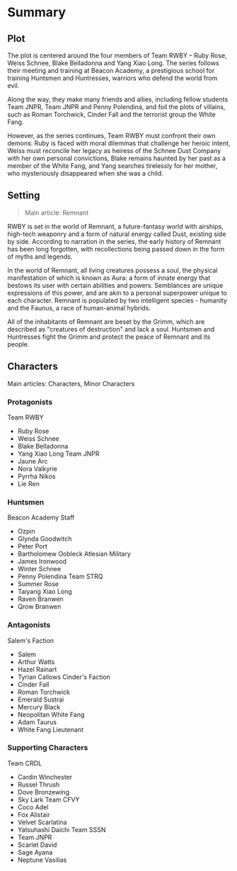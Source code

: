 # Summary
## Plot
The plot is centered around the four members of Team RWBY – Ruby Rose, Weiss Schnee, Blake Belladonna and Yang Xiao Long. The series follows their meeting and training at Beacon Academy, a prestigious school for training Huntsmen and Huntresses, warriors who defend the world from evil.

Along the way, they make many friends and allies, including fellow students Team JNPR, Team JNPR and Penny Polendina, and foil the plots of villains, such as Roman Torchwick, Cinder Fall and the terrorist group the White Fang.

However, as the series continues, Team RWBY must confront their own demons: Ruby is faced with moral dilemmas that challenge her heroic intent, Weiss must reconcile her legacy as heiress of the Schnee Dust Company with her own personal convictions, Blake remains haunted by her past as a member of the White Fang, and Yang searches tirelessly for her mother, who mysteriously disappeared when she was a child.

## Setting
>Main article: Remnant

RWBY is set in the world of Remnant, a future-fantasy world with airships, high-tech weaponry and a form of natural energy called Dust, existing side by side. According to narration in the series, the early history of Remnant has been long forgotten, with recollections being passed down in the form of myths and legends.

In the world of Remnant, all living creatures possess a soul, the physical manifestation of which is known as Aura: a form of innate energy that bestows its user with certain abilities and powers. Semblances are unique expressions of this power, and are akin to a personal superpower unique to each character. Remnant is populated by two intelligent species - humanity and the Faunus, a race of human-animal hybrids.

All of the inhabitants of Remnant are beset by the Grimm, which are described as "creatures of destruction" and lack a soul. Huntsmen and Huntresses fight the Grimm and protect the peace of Remnant and its people.

## Characters
Main articles: Characters, Minor Characters
### Protagonists
Team RWBY
- Ruby Rose
- Weiss Schnee
- Blake Belladonna
- Yang Xiao Long
Team JNPR
- Jaune Arc
- Nora Valkyrie
- Pyrrha Nikos
- Lie Ren
### Huntsmen
Beacon Academy Staff
- Ozpin
- Glynda Goodwitch
- Peter Port
- Bartholomew Oobleck
Atlesian Military
- James Ironwood
- Winter Schnee
- Penny Polendina
Team STRQ
- Summer Rose
- Taiyang Xiao Long
- Raven Branwen
- Qrow Branwen
### Antagonists
Salem's Faction
- Salem
- Arthur Watts
- Hazel Rainart
- Tyrian Callows
Cinder's Faction
- Cinder Fall
- Roman Torchwick
- Emerald Sustrai
- Mercury Black
- Neopolitan
White Fang
- Adam Taurus
- White Fang Lieutenant
### Supporting Characters
Team CRDL
- Cardin Winchester
- Russel Thrush
- Dove Bronzewing
- Sky Lark
Team CFVY
- Coco Adel
- Fox Alistair
- Velvet Scarlatina
- Yatsuhashi Daichi
Team SSSN
- Team JNPR
- Scarlet David
- Sage Ayana
- Neptune Vasilias
